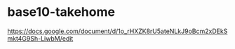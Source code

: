 # base10-takehome
https://docs.google.com/document/d/1o_rHXZK8rU5ateNLkJ9oBcm2xDEkSmkt4G9Sh-LiwbM/edit
